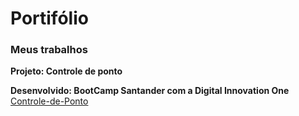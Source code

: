 # Portifólio

### Meus trabalhos

**Projeto: Controle de ponto** 

**Desenvolvido: BootCamp Santander  com a Digital Innovation One**
[Controle-de-Ponto](https://github.com/fabiopereirareis/Controle-de-Ponto)

